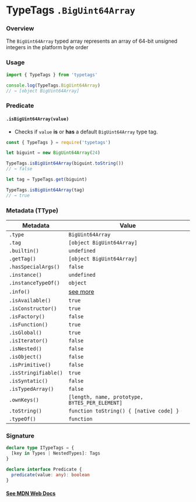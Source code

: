 # TypeTags `.BigUint64Array`

### Overview

The `BigUint64Array` typed array represents an array of 64-bit unsigned integers in the platform byte order

### Usage

```js
import { TypeTags } from 'typetags'

console.log(TypeTags.BigUint64Array)
// → [object BigUint64Array]
```

### Predicate

#### `.isBigUint64Array(value)`

- Checks if `value` **is** or **has** a default `BigUint64Array` type tag.

```js
const { TypeTags } = require('typetags')

let biguint = new BigUint64Array(24)

TypeTags.isBigUint64Array(biguint.toString())
// → false

let tag = TypeTags.get(biguint)

TypeTags.isBigUint64Array(tag)
// → true
```

### Metadata (TType)

| Metadata             | Value                                          |
| -------------------- | ---------------------------------------------- |
| `.type`              | `BigUint64Array`                               |
| `.tag`               | `[object BigUint64Array]`                      |
| `.builtin()`         | `undefined`                                    |
| `.getTag()`          | `[object BigUint64Array]`                      |
| `.hasSpecialArgs()`  | `false`                                        |
| `.instance()`        | `undefined`                                    |
| `.instanceTypeOf()`  | `object`                                       |
| `.info()`            | [see more]()                                   |
| `.isAvailable()`     | `true`                                         |
| `.isConstructor()`   | `true`                                         |
| `.isFactory()`       | `false`                                        |
| `.isFunction()`      | `true`                                         |
| `.isGlobal()`        | `true`                                         |
| `.isIterator()`      | `false`                                        |
| `.isNested()`        | `false`                                        |
| `.isObject()`        | `false`                                        |
| `.isPrimitive()`     | `false`                                        |
| `.isStringifiable()` | `true`                                         |
| `.isSyntatic()`      | `false`                                        |
| `.isTypedArray()`    | `false`                                        |
| `.ownKeys()`         | `[length, name, prototype, BYTES_PER_ELEMENT]` |
| `.toString()`        | `function toString() { [native code] }`        |
| `.typeOf()`          | `function`                                     |

### Signature

```ts
declare type ITypeTags = {
  [key in Types | NestedTypes]: Tags
}

declare interface Predicate {
  predicate(value: any): boolean
}
```

#### [See MDN Web Docs](https://developer.mozilla.org/en-US/docs/Web/JavaScript/Reference/Global_Objects/BigUint64Array)
